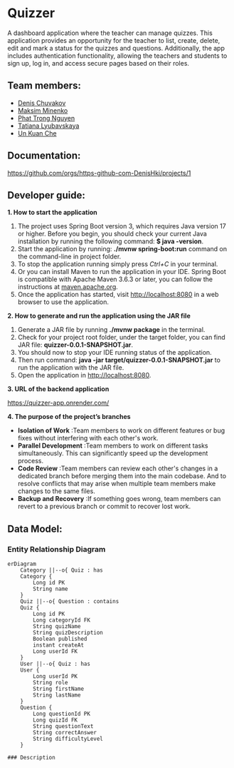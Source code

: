 # Quizzer
A dashboard application where the teacher can manage quizzes. 
This application provides an opportunity for the teacher to list, create, delete, edit and mark 
a status for the quizzes and questions.  Additionally, the app includes authentication functionality, 
allowing the teachers and students to sign up, log in, and access secure pages based on their roles.

## Team members:
- [Denis Chuvakov](https://github.com/DenisHki "Github page")
- [Maksim Minenko](https://github.com/madaraDance "Github page")
- [Phat Trong Nguyen](https://github.com/padwhen "Github page")
- [Tatiana Lyubavskaya](https://github.com/lTanjal "Github page")
- [Un Kuan Che](https://github.com/arielunkuanche "Github page")

## Documentation:
<https://github.com/orgs/https-github-com-DenisHki/projects/1>

## Developer guide:
**1. How to start the application**

1. The project uses Spring Boot version 3, which requires Java version 17 or higher. Before you begin, you should check your current Java installation by running the following command: **$ java -version**.
2. Start the application by running: **./mvnw spring-boot:run** command on the command-line in project folder. 
3. To stop the application running simply press *Ctrl+C* in your terminal.
4. Or you can install Maven to run the application in your IDE. Spring Boot is compatible with Apache Maven 3.6.3 or later, you can follow the instructions at [maven.apache.org](https://maven.apache.org/). 
5. Once the application has started, visit [http://localhost:8080](http://localhost:8080) in a web browser to use the application.


**2. How to generate and run the application using the JAR file**

1. Generate a JAR file by running **./mvnw package** in the terminal.
2. Check for your project root folder, under the target folder, you can find JAR file: **quizzer-0.0.1-SNAPSHOT.jar**.
3. You should now to stop your IDE running status of the application.
4. Then run command: **java -jar target/quizzer-0.0.1-SNAPSHOT.jar** to run the application with the JAR file.
5. Open the application in [http://localhost:8080](http://localhost:8080).


**3. URL of the backend application**

<https://quizzer-app.onrender.com/>


**4. The purpose of the project’s branches**

- **Isolation of Work** :Team members to work on different features or bug fixes without interfering with each other's work.
- **Parallel Development** :Team members to work on different tasks simultaneously. This can significantly speed up the development process.
- **Code Review** :Team members can review each other's changes in a dedicated branch before merging them into the main codebase. And to resolve conflicts that may arise when multiple team members make changes to the same files.
- **Backup and Recovery** :If something goes wrong, team members can revert to a previous branch or commit to recover lost work.

## Data Model:
### Entity Relationship Diagram

```mermaid
erDiagram
    Category ||--o{ Quiz : has
    Category {
        Long id PK
        String name
    }
    Quiz ||--o{ Question : contains
    Quiz {
        Long id PK
        Long categoryId FK
        String quizName
        String quizDescription
        Boolean published
        instant createAt
        Long userId FK
    }
    User ||--o{ Quiz : has
    User {
        Long userId PK
        String role
        String firstName
        String lastName
    }
    Question {
        Long questionId PK
        Long quizId FK
        String questionText
        String correctAnswer
        String difficultyLevel
    }

### Description

